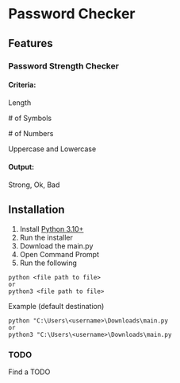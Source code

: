 # Password Checker

## Features

### Password Strength Checker

#### Criteria: 

Length

\# of Symbols

\# of Numbers

Uppercase and Lowercase

#### Output:

Strong, Ok, Bad


## Installation

1. Install [Python 3.10+](https://www.python.org/downloads/)
2. Run the installer
3. Download the main.py
4. Open Command Prompt
5. Run the following
```
python <file path to file>
or
python3 <file path to file>
```
Example (default destination)
```
python "C:\Users\<username>\Downloads\main.py
or
python3 "C:\Users\<username>\Downloads\main.py
```

### TODO
Find a TODO
